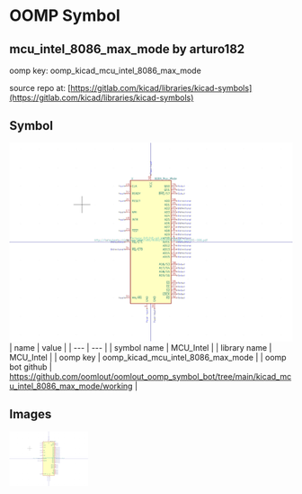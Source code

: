 # OOMP Symbol  
## mcu_intel_8086_max_mode  by arturo182  
  
oomp key: oomp_kicad_mcu_intel_8086_max_mode  
  
source repo at: [https://gitlab.com/kicad/libraries/kicad-symbols](https://gitlab.com/kicad/libraries/kicad-symbols)  
## Symbol  
  
[![working.png](working_600.png)](working.png)  
| name | value | 
| --- | --- | 
| symbol name | MCU_Intel | 
| library name | MCU_Intel | 
| oomp key | oomp_kicad_mcu_intel_8086_max_mode | 
| oomp bot github | https://github.com/oomlout/oomlout_oomp_symbol_bot/tree/main/kicad_mcu_intel_8086_max_mode/working | 
## Images  
  
[![working.png](working_140.png)](working.png)  
